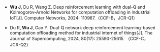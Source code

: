 


- <strong>Wu J</strong>, Du R, Wang Z. Deep reinforcement learning with dual-Q and Kolmogorov-Arnold Networks for computation offloading in Industrial IoT[J]. Computer Networks, 2024: 110987.（CCF-B，JCR-Q1）

- Du R,<strong> Wu J</strong>, Gao Y. Dual-Q network deep reinforcement learning-based computation offloading method for industrial internet of things[J]. The Journal of Supercomputing, 2024, 80(17): 25590-25615. （CCF-C，JCR-Q2）

